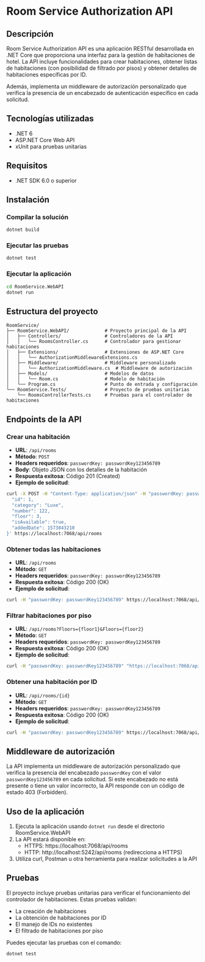 # Room Service Authorization API

## Descripción
Room Service Authorization API es una aplicación RESTful desarrollada en .NET Core que proporciona una interfaz para la gestión de habitaciones de hotel. La API incluye funcionalidades para crear habitaciones, obtener listas de habitaciones (con posibilidad de filtrado por pisos) y obtener detalles de habitaciones específicas por ID.

Además, implementa un middleware de autorización personalizado que verifica la presencia de un encabezado de autenticación específico en cada solicitud.

## Tecnologías utilizadas
- .NET 6
- ASP.NET Core Web API
- xUnit para pruebas unitarias

## Requisitos
- .NET SDK 6.0 o superior

## Instalación

### Compilar la solución
```bash
dotnet build
```

### Ejecutar las pruebas
```bash
dotnet test
```

### Ejecutar la aplicación
```bash
cd RoomService.WebAPI
dotnet run
```

## Estructura del proyecto
```
RoomService/
├── RoomService.WebAPI/             # Proyecto principal de la API
│   ├── Controllers/                # Controladores de la API
│   │   └── RoomsController.cs      # Controlador para gestionar habitaciones
│   ├── Extensions/                 # Extensiones de ASP.NET Core
│   │   └── AuthorizationMiddlewareExtensions.cs
│   ├── Middleware/                 # Middleware personalizado
│   │   └── AuthorizationMiddleware.cs  # Middleware de autorización
│   ├── Models/                     # Modelos de datos
│   │   └── Room.cs                 # Modelo de habitación
│   └── Program.cs                  # Punto de entrada y configuración
└── RoomService.Tests/              # Proyecto de pruebas unitarias
    └── RoomsControllerTests.cs     # Pruebas para el controlador de habitaciones
```

## Endpoints de la API

### Crear una habitación
- **URL**: `/api/rooms`
- **Método**: `POST`
- **Headers requeridos**: `passwordKey: passwordKey123456789`
- **Body**: Objeto JSON con los detalles de la habitación
- **Respuesta exitosa**: Código 201 (Created)
- **Ejemplo de solicitud**:
```bash
curl -X POST -H "Content-Type: application/json" -H "passwordKey: passwordKey123456789" -d '{
  "id": 1,
  "category": "Luxe",
  "number": 122,
  "floor": 3,
  "isAvailable": true,
  "addedDate": 1573843210
}' https://localhost:7068/api/rooms
```

### Obtener todas las habitaciones
- **URL**: `/api/rooms`
- **Método**: `GET`
- **Headers requeridos**: `passwordKey: passwordKey123456789`
- **Respuesta exitosa**: Código 200 (OK)
- **Ejemplo de solicitud**:
```bash
curl -H "passwordKey: passwordKey123456789" https://localhost:7068/api/rooms
```

### Filtrar habitaciones por piso
- **URL**: `/api/rooms?Floors={floor1}&Floors={floor2}`
- **Método**: `GET`
- **Headers requeridos**: `passwordKey: passwordKey123456789`
- **Respuesta exitosa**: Código 200 (OK)
- **Ejemplo de solicitud**:
```bash
curl -H "passwordKey: passwordKey123456789" "https://localhost:7068/api/rooms?Floors=1&Floors=3"
```

### Obtener una habitación por ID
- **URL**: `/api/rooms/{id}`
- **Método**: `GET`
- **Headers requeridos**: `passwordKey: passwordKey123456789`
- **Respuesta exitosa**: Código 200 (OK)
- **Ejemplo de solicitud**:
```bash
curl -H "passwordKey: passwordKey123456789" https://localhost:7068/api/rooms/1
```

## Middleware de autorización
La API implementa un middleware de autorización personalizado que verifica la presencia del encabezado `passwordKey` con el valor `passwordKey123456789` en cada solicitud. Si este encabezado no está presente o tiene un valor incorrecto, la API responde con un código de estado 403 (Forbidden).

## Uso de la aplicación
1. Ejecuta la aplicación usando `dotnet run` desde el directorio RoomService.WebAPI
2. La API estará disponible en:
   - HTTPS: https://localhost:7068/api/rooms
   - HTTP: http://localhost:5242/api/rooms (redirecciona a HTTPS)
3. Utiliza curl, Postman u otra herramienta para realizar solicitudes a la API

## Pruebas
El proyecto incluye pruebas unitarias para verificar el funcionamiento del controlador de habitaciones. Estas pruebas validan:
- La creación de habitaciones
- La obtención de habitaciones por ID
- El manejo de IDs no existentes
- El filtrado de habitaciones por piso

Puedes ejecutar las pruebas con el comando:
```bash
dotnet test
```